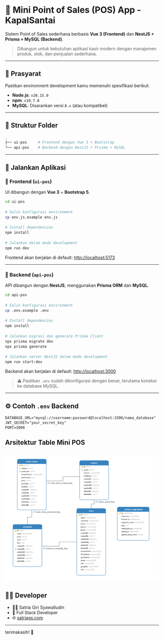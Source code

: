 # 🧾 Mini Point of Sales (POS) App - KapalSantai

Sistem Point of Sales sederhana berbasis **Vue 3 (Frontend)** dan **NestJS + Prisma + MySQL (Backend)**.

> Dibangun untuk kebutuhan aplikasi kasir modern dengan manajemen produk, stok, dan penjualan sederhana.

---

## 🧰 Prasyarat

Pastikan environment development kamu memenuhi spesifikasi berikut:

* **Node.js**: `v20.15.0`
* **npm**: `v10.7.0`
* **MySQL**: Disarankan versi `8.x` (atau kompatibel)

---

## 📁 Struktur Folder

```bash
.
├── ui-pos     # Frontend dengan Vue 3 + Bootstrap
└── api-pos    # Backend dengan NestJS + Prisma + MySQL
```

---

## 🚀 Jalankan Aplikasi

### 🔹 Frontend (`ui-pos`)

UI dibangun dengan **Vue 3** + **Bootstrap 5**.

```bash
cd ui-pos

# Salin konfigurasi environment
cp env.js.example env.js

# Install dependencies
npm install

# Jalankan dalam mode development
npm run dev
```

Frontend akan berjalan di default: [http://localhost:5173](http://localhost:5173)

---

### 🔹 Backend (`api-pos`)

API dibangun dengan **NestJS**, menggunakan **Prisma ORM** dan **MySQL**.

```bash
cd api-pos

# Salin konfigurasi environment
cp .env.example .env

# Install dependencies
npm install

# Jalankan migrasi dan generate Prisma Client
npx prisma migrate dev
npx prisma generate

# Jalankan server NestJS dalam mode development
npm run start:dev
```

Backend akan berjalan di default: [http://localhost:3000](http://localhost:3000)

> ⚠️ Pastikan `.env` sudah dikonfigurasi dengan benar, terutama koneksi ke database MySQL.

---

## ⚙️ Contoh `.env` Backend

```env
DATABASE_URL="mysql://username:password@localhost:3306/nama_database"
JWT_SECRET="your_secret_key"
PORT=3000
```
## Arsitektur Table Mini POS
![Logo](
https://raw.githubusercontent.com/satriags/minipos-kapalsantai/refs/heads/main/relasi_db.png)
---
## 🧑‍💻 Developer

* 👨‍💻 Satria Giri Syawalludin
* 🏢 Full Stack Developer
* 🌐 [satriags.com](https://satriags.com)

---

terimakasih! 🚀
